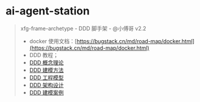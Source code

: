 # ai-agent-station

> xfg-frame-archetype - DDD 脚手架 - @小傅哥 v2.2
>
> - docker 使用文档：[https://bugstack.cn/md/road-map/docker.html](https://bugstack.cn/md/road-map/docker.html)
> - DDD 教程；
>  - [DDD 概念理论](https://bugstack.cn/md/road-map/ddd-guide-01.html)
>  - [DDD 建模方法](https://bugstack.cn/md/road-map/ddd-guide-02.html)
>  - [DDD 工程模型](https://bugstack.cn/md/road-map/ddd-guide-03.html)
>  - [DDD 架构设计](https://bugstack.cn/md/road-map/ddd.html)
>  - [DDD 建模案例](https://bugstack.cn/md/road-map/ddd-model.html)

